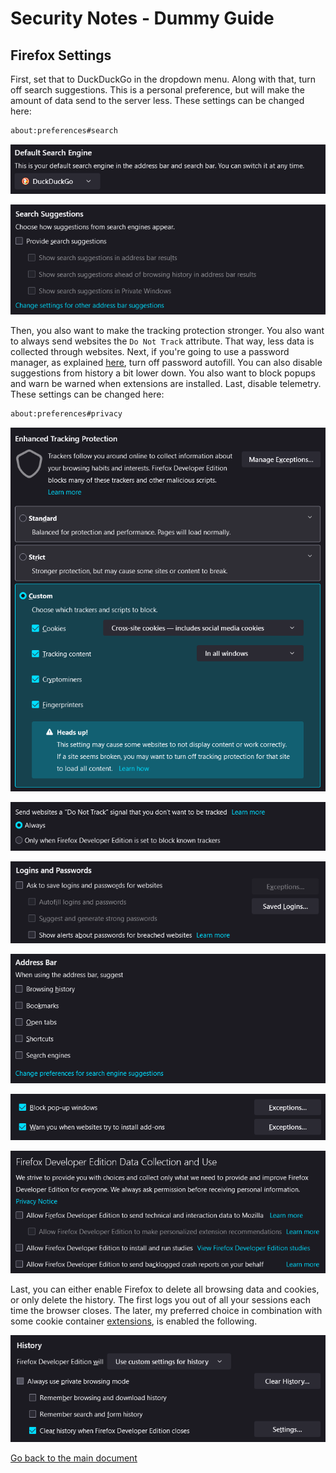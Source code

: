 # Security Notes - Dummy Guide

## Firefox Settings

First, set that to DuckDuckGo in the dropdown menu. Along with that, turn off search suggestions. This is a personal preference, but will make the amount of data send to the server less. These settings can be changed here:

```txt
about:preferences#search
```

![default-search-engine-image](../assets/firefox/default-search-engine.png)

![search-suggestions](../assets/firefox/search-suggestions.png)

Then, you also want to make the tracking protection stronger. You also want to always send websites the `Do Not Track` attribute. That way, less data is collected through websites. Next, if you're going to use a password manager, as explained [here](../README.md#password-manager-bitwarden), turn off password autofill. You can also disable suggestions from history a bit lower down. You also want to block popups and warn be warned when extensions are installed. Last, disable telemetry. These settings can be changed here:

```txt
about:preferences#privacy
```

![enhanced-tracking-protection](../assets/firefox/enhanced-tracking-protection.png)

![do-not-track](../assets/firefox/do-not-track.png)

![no-password](../assets/firefox/no-password.png)

![history-suggestions](../assets/firefox/history-suggestions.png)

![block](../assets/firefox/block.png)

![telemetry](../assets/firefox/telemetry.png)

Last, you can either enable Firefox to delete all browsing data and cookies, or only delete the history. The first logs you out of all your sessions each time the browser closes. The later, my preferred choice in combination with some cookie container [extensions](../README.md#firefox-extensions), is enabled the following.

![history](../assets/firefox/history.png)

[Go back to the main document](../README.md)
